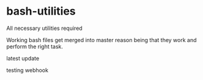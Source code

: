 # bash-utilities
All necessary utilities required 

Working bash files get merged into master reason being that they work and perform the right task.

latest update

testing webhook
